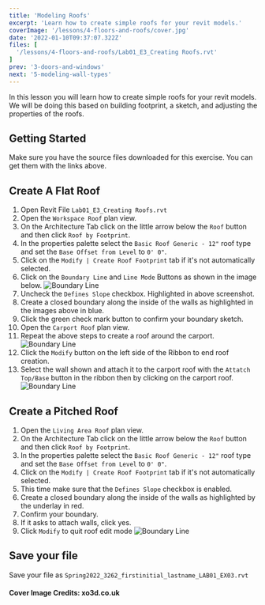 ```yaml
---
title: 'Modeling Roofs'
excerpt: 'Learn how to create simple roofs for your revit models.'
coverImage: '/lessons/4-floors-and-roofs/cover.jpg'
date: '2022-01-10T09:37:07.322Z'
files: [
  '/lessons/4-floors-and-roofs/Lab01_E3_Creating Roofs.rvt'
]
prev: '3-doors-and-windows'
next: '5-modeling-wall-types'
---
```


In this lesson you will learn how to create simple roofs for your revit models. We will be doing this based on building footprint, a sketch, and adjusting the properties of the roofs.

## Getting Started

Make sure you have the source files downloaded for this exercise. You can get them with the links above.

## Create A Flat Roof

1. Open Revit File ``Lab01_E3_Creating Roofs.rvt``
2. Open the ``Workspace Roof`` plan view.
3. On the Architecture Tab click on the little arrow below the ``Roof`` button and then click ``Roof by Footprint``.
4. In the properties palette select the ``Basic Roof Generic - 12"`` roof type and set the ``Base Offset from Level`` to ``0' 0"``.
5. Click on the ``Modify | Create Roof Footprint`` tab if it's not automatically selected.
6. Click on the ``Boundary Line`` and ``Line Mode`` Buttons as shown in the image below.
![Boundary Line](/lessons/4-floors-and-roofs/flat-roof-1.png)
7. Uncheck the ``Defines Slope`` checkbox. Highlighted in above screenshot.
8. Create a closed boundary along the inside of the walls as highlighted in the images above in blue.
9. Click the green check mark button to confirm your boundary sketch.
10. Open the ``Carport Roof`` plan view.
11. Repeat the above steps to create a roof around the carport.
![Boundary Line](/lessons/4-floors-and-roofs/flat-roof-2.png)
12. Click the ``Modify`` button on the left side of the Ribbon to end roof creation.
13. Select the wall shown and attach it to the carport roof with the ``Attatch Top/Base`` button in the ribbon then by clicking on the carport roof.
![Boundary Line](/lessons/4-floors-and-roofs/attach.png)

## Create a Pitched Roof

1. Open the ``Living Area Roof`` plan view.
2. On the Architecture Tab click on the little arrow below the ``Roof`` button and then click ``Roof by Footprint``.
3. In the properties palette select the ``Basic Roof Generic - 12"`` roof type and set the ``Base Offset from Level`` to ``0' 0"``.
4. Click on the ``Modify | Create Roof Footprint`` tab if it's not automatically selected.
5. This time make sure that the ``Defines Slope`` checkbox is enabled.
6. Create a closed boundary along the inside of the walls as highlighted by the underlay in red.
7. Confirm your boundary.
8. If it asks to attach walls, click yes.
7. Click ``Modify`` to quit roof edit mode
![Boundary Line](/lessons/4-floors-and-roofs/finished.png)

## Save your file

Save your file as ``Spring2022_3262_firstinitial_lastname_LAB01_EX03.rvt``

#### Cover Image Credits: xo3d.co.uk
